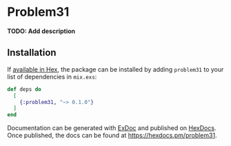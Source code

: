 # Problem31

**TODO: Add description**

## Installation

If [available in Hex](https://hex.pm/docs/publish), the package can be installed
by adding `problem31` to your list of dependencies in `mix.exs`:

```elixir
def deps do
  [
    {:problem31, "~> 0.1.0"}
  ]
end
```

Documentation can be generated with [ExDoc](https://github.com/elixir-lang/ex_doc)
and published on [HexDocs](https://hexdocs.pm). Once published, the docs can
be found at <https://hexdocs.pm/problem31>.

